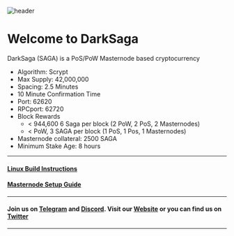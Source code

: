![header](https://raw.githubusercontent.com/sagacrypto/DarkSaga/master/Images/header.png)
# Welcome to DarkSaga
DarkSaga (SAGA) is a PoS/PoW Masternode based cryptocurrency 

* Algorithm: Scrypt
* Max Supply: 42,000,000
* Spacing: 2.5 Minutes
* 10 Minute Confirmation Time 
* Port: 62620
* RPCport: 62720
* Block Rewards
	* &lt; 944,600 6 Saga per block (2 PoW, 2 PoS, 2 Masternodes)
	* &lt; PoW, 3 SAGA per block (1 PoS, 1 Pos, 1 Masternodes)
* Masternode collateral: 2500 SAGA
* Minimum Stake Age: 8 hours
	
***

#### [Linux Build Instructions](https://github.com/sagacrypto/DarkSaga/blob/master/Linux_Build.md) 

#### [Masternode Setup Guide](https://github.com/sagacrypto/DarkSaga/blob/master/Masternode_Setup_Guide.md) 

***

#### Join us on [Telegram](https://t.me/sagacoinofficial) and [Discord](https://discord.gg/SJBptGC). Visit our [Website](https://www.sagacoin.net/) or you can find us on [Twitter](https://twitter.com/Saga_Coin)

***
